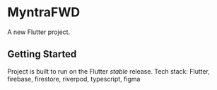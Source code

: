 # MyntraFWD

A new Flutter project.

## Getting Started

Project is built to run on the Flutter _stable_ release.
Tech stack: Flutter, firebase, firestore, riverpod, typescript, figma

